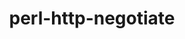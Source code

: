 ---
title: "perl-http-negotiate"
layout: cache
categories: [package, v0.20.1]
meta: {"versions": ["6.01"], "compilers": ["gcc@=7.3.1"], "oss": ["amzn2"], "platforms": ["linux"], "targets": ["aarch64", "neoverse_n1", "x86_64_v3"], "stacks": ["aws-ahug", "aws-ahug-aarch64", "root"], "num_specs": 3, "num_specs_by_stack": {"aws-ahug-aarch64": 2, "root": 3, "aws-ahug": 1}}
spec_details: [{"hash": "go46m4tmiysd3ikbynd6qt7dbcjqo32o", "compiler": "gcc@=7.3.1", "versions": ["6.01"], "os": "amzn2", "platform": "linux", "target": "aarch64", "variants": ["build_system=perl"], "stacks": ["aws-ahug-aarch64", "root"], "size": "-", "tarball": "https://binaries.spack.io/releases/v0.20.1/build_cache/linux-amzn2-aarch64/gcc-7.3.1/perl-http-negotiate-6.01/linux-amzn2-aarch64-gcc-7.3.1-perl-http-negotiate-6.01-go46m4tmiysd3ikbynd6qt7dbcjqo32o.spack"}, {"hash": "r66op3pabijsb6mtz5awcl5tfcyb3hef", "compiler": "gcc@=7.3.1", "versions": ["6.01"], "os": "amzn2", "platform": "linux", "target": "neoverse_n1", "variants": ["build_system=perl"], "stacks": ["aws-ahug-aarch64", "root"], "size": "-", "tarball": "https://binaries.spack.io/releases/v0.20.1/build_cache/linux-amzn2-neoverse_n1/gcc-7.3.1/perl-http-negotiate-6.01/linux-amzn2-neoverse_n1-gcc-7.3.1-perl-http-negotiate-6.01-r66op3pabijsb6mtz5awcl5tfcyb3hef.spack"}, {"hash": "f7bbtf7klitehtx67sjtpprynoj3u2g2", "compiler": "gcc@=7.3.1", "versions": ["6.01"], "os": "amzn2", "platform": "linux", "target": "x86_64_v3", "variants": ["build_system=perl"], "stacks": ["aws-ahug", "root"], "size": "-", "tarball": "https://binaries.spack.io/releases/v0.20.1/build_cache/linux-amzn2-x86_64_v3/gcc-7.3.1/perl-http-negotiate-6.01/linux-amzn2-x86_64_v3-gcc-7.3.1-perl-http-negotiate-6.01-f7bbtf7klitehtx67sjtpprynoj3u2g2.spack"}]
---